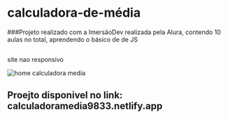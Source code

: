 # calculadora-de-média

###Projeto realizado com a ImersãoDev realizada pela Alura, contendo 10 aulas no total, aprendendo o básico de de JS

##

site nao responsivo 


![home calculadora media ](https://user-images.githubusercontent.com/99972177/159987276-1b5a2e52-b481-4b18-b374-96ad430e96ee.jpg)


## Proejto disponivel no link: calculadoramedia9833.netlify.app
